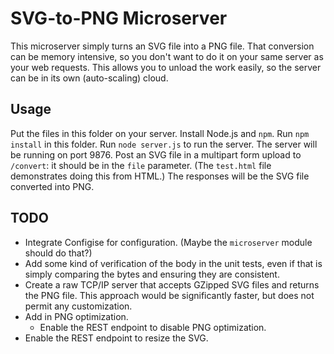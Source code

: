 SVG-to-PNG Microserver
===========================

This microserver simply turns an SVG file into a PNG file. That conversion can be memory intensive, so you don't want to do it on your same server as your
web requests. This allows you to unload the work easily, so the server can be in its own (auto-scaling) cloud.

Usage
--------

Put the files in this folder on your server. Install Node.js and `npm`. Run `npm install` in this folder. Run `node server.js` to run the server. The server
will be running on port 9876. Post an SVG file in a multipart form upload to `/convert`: it should be in the `file` parameter. (The `test.html` file demonstrates
doing this from HTML.) The responses will be the SVG file converted into PNG.

TODO
--------

* Integrate Configise for configuration. (Maybe the `microserver` module should do that?)
* Add some kind of verification of the body in the unit tests, even if that is simply comparing the bytes and ensuring they are consistent.
* Create a raw TCP/IP server that accepts GZipped SVG files and returns the PNG file. This approach would be significantly faster, but does not permit any customization.
* Add in PNG optimization.
    * Enable the REST endpoint to disable PNG optimization.
* Enable the REST endpoint to resize the SVG.
